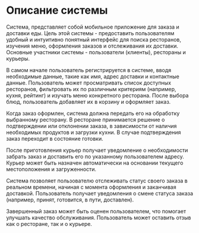 # Описание системы
Система, представляет собой мобильное приложение для заказа и доставки еды. Цель этой системы - предоставить пользователям удобный и интуитивно понятный интерфейс для поиска ресторанов, изучения меню, оформления заказов и отслеживания их доставки. Основные участники системы - пользователи (клиенты), рестораны и курьеры.

В самом начале пользователь регистрируется в системе, вводя необходимые данные, такие как имя, адрес доставки и контактные данные. Пользователь может просматривать список доступных ресторанов, фильтровать их по различным критериям (например, кухня, рейтинг) и изучать меню конкретного ресторана. После выбора блюд, пользователь добавляет их в корзину и оформляет заказ.

Когда заказ оформлен, система должна передать его на обработку выбранному ресторану. В ресторане принимается решение о подтверждении или отклонении заказа, в зависимости от наличия необходимых продуктов и загрузки кухни. В случае подтверждения заказ переходит в состояние готовки.

После приготовления курьер получает уведомление о необходимости забрать заказ и доставить его по указанному пользователем адресу. Курьер может быть назначен автоматически на основании текущего местоположения и загруженности.

Система позволяет пользователю отслеживать статус своего заказа в реальном времени, начиная с момента оформления и заканчивая доставкой. Пользователь получает уведомления о смене статуса заказа (например, принят, готовится, в пути, доставлен).

Завершенный заказ может быть оценен пользователем, что помогает улучшать качество обслуживания. Пользователь может оставить отзыв как о ресторане, так и о курьере.
